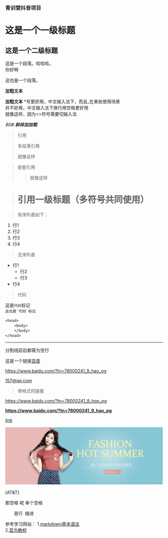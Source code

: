 ### 青训营抖音项目

# 这是一个一级标题

## 这是一个二级标题

这是一个段落。哈哈哈，<br>
你好啊

这也是一个段落。

**加粗文本**

__加粗文本__ *号更好用，中文输入法下，而且_在某些使用场景<br>
并不好用，中文输入法下换行用空格更好用  
就像这样，因为<>符号需要切输入法

*斜体* ***斜体加加粗***

> 引用


> 多段落引用
>
> 就像这样

> 嵌套引用
>
>> 就像这样

> # 引用一级标题（多符号共同使用）

> 有序列表如下：

1. 行1
2. 行2
3. 行3
4. 行4
   
> 无序列表

- 行1
  - 行2
  - 行3
- 行4

> 代码

这是`代码`标记  
``这也是`代码`标记``

    <head>
        <body>
        </body>
    </head>

***

分割线前后都需为空行

这是一个链接[百度](douyin.go "这是一个文件")

<https://www.baidu.com/?tn=78000241_9_hao_pg>

<157@qq.com>

> 带格式的链接

*<https://www.baidu.com/?tn=78000241_9_hao_pg>*

**<https://www.baidu.com/?tn=78000241_9_hao_pg>**

[link](https://www.example.com/my%20great%20page)

[![图片](1.jpg "这是一个图片")](https://www.baidu.com/?tn=78000241_9_hao_pg)

[AT&amp;T]

那空格 呢 单个空格
  
&emsp;&emsp;首行&ensp;缩进

参考学习网站：
1.[markdown基本语法](https://markdown.com.cn/basic-syntax/)  
2.[菜鸟教程](https://www.runoob.com/markdown/md-tutorial.html)







